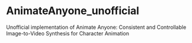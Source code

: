 # AnimateAnyone_unofficial
Unofficial implementation of Animate Anyone: Consistent and Controllable Image-to-Video Synthesis for Character Animation 

